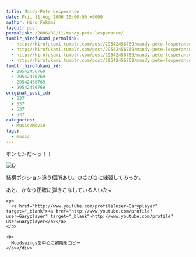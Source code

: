 ```yaml
---
title: Mandy-Pete Lesperance
date: Fri, 11 Aug 2006 15:00:00 +0000
author: Hiro Fukami
layout: post
permalink: /2006/08/11/mandy-pete-lesperance/
tumblr_hirofukami_permalink:
  - http://hirofukami.tumblr.com/post/29542456769/mandy-pete-lesperance
  - http://hirofukami.tumblr.com/post/29542456769/mandy-pete-lesperance
  - http://hirofukami.tumblr.com/post/29542456769/mandy-pete-lesperance
  - http://hirofukami.tumblr.com/post/29542456769/mandy-pete-lesperance
tumblr_hirofukami_id:
  - 29542456769
  - 29542456769
  - 29542456769
  - 29542456769
original_post_id:
  - 537
  - 537
  - 537
  - 537
categories:
  - Music/Movie
tags:
  - music
---
```

<div class="section">
  <p>
    ホンモンだ～っ！！
  </p>
  
  <p>
    <a href="http://d.hatena.ne.jp/video/youtube/rCzlBEklAIs" target="_blank"><img src="http://d.hatena.ne.jp/images/d_entry.gif?w=830" alt="D" border="0" style="vertical-align:bottom;" title="この動画を含む日記" data-recalc-dims="1" /></a>
  </p>
  
  <p>
    結構ポジション違う個所あり。ひさびさに練習してみっか。
  </p>
  
  <p>
    <p>
      あと、かなり正確に弾きこなしている人いた↓
    </p>
    
    <p>
      <a href="http://www.youtube.com/profile?user=Garyplayer" target="_blank"><a href="http://www.youtube.com/profile?user=Garyplayer" target="_blank">http://www.youtube.com/profile?user=Garyplayer</a></a>
    </p>
    
    <p>
      Moodswingsを中心に初期をコピー
    </p></div>